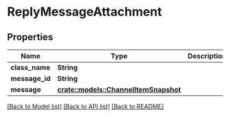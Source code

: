 # ReplyMessageAttachment

## Properties

Name | Type | Description | Notes
------------ | ------------- | ------------- | -------------
**class_name** | **String** |  | 
**message_id** | **String** |  | 
**message** | [**crate::models::ChannelItemSnapshot**](ChannelItemSnapshot.md) |  | 

[[Back to Model list]](../README.md#documentation-for-models) [[Back to API list]](../README.md#documentation-for-api-endpoints) [[Back to README]](../README.md)


